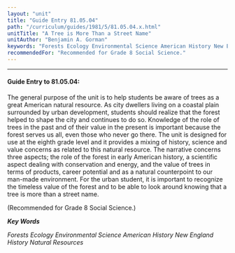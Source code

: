 ```yaml
---
layout: "unit"
title: "Guide Entry 81.05.04"
path: "/curriculum/guides/1981/5/81.05.04.x.html"
unitTitle: "A Tree is More Than a Street Name"
unitAuthor: "Benjamin A. Gorman"
keywords: "Forests Ecology Environmental Science American History New England History Natural Resources"
recommendedFor: "Recommended for Grade 8 Social Science."
---
```

<body>
<hr/>
 <h4>
  Guide Entry to 81.05.04:
 </h4>
 The general purpose of the unit is to help students be aware of trees as a great American natural resource.  As city dwellers living on a coastal plain surrounded by urban development, students should realize that the forest helped to shape the city and continues to do so. Knowledge of the role of trees in the past and of their value in the present is important because the forest serves us all, even those who never go there.  The unit is designed for use at the eighth grade level and it provides a mixing of history, science and value concerns as related to this natural resource.  The narrative concerns three aspects; the role of the forest in early American history, a scientific aspect dealing with conservation and energy, and the value of trees in terms of products, career potential and as a natural counterpoint to our man-made environment.  For the urban student, it is important to recognize the timeless value of the forest and to be able to look around knowing that a tree is more than a street name.
 <p>
  (Recommended for Grade 8 Social Science.)
 </p>
<p>
  <b>
   <i>
    Key Words
   </i>
  </b>
  <br/>
 </p>
 <p>
  <i>
   Forests Ecology Environmental Science American History New England History Natural Resources
  </i>
 </p>

</body>